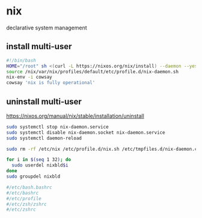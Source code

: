 # nix

declarative system management

## install multi-user

```bash
#!/bin/bash
HOME="/root" sh <(curl -L https://nixos.org/nix/install) --daemon --yes
source /nix/var/nix/profiles/default/etc/profile.d/nix-daemon.sh
nix-env -i cowsay
cowsay 'nix is fully operational'
```

## uninstall multi-user

https://nixos.org/manual/nix/stable/installation/uninstall

```bash
sudo systemctl stop nix-daemon.service
sudo systemctl disable nix-daemon.socket nix-daemon.service
sudo systemctl daemon-reload

sudo rm -rf /etc/nix /etc/profile.d/nix.sh /etc/tmpfiles.d/nix-daemon.conf /nix ~root/.nix-channels ~root/.nix-defexpr ~root/.nix-profile

for i in $(seq 1 32); do
  sudo userdel nixbld$i
done
sudo groupdel nixbld

#/etc/bash.bashrc
#/etc/bashrc
#/etc/profile
#/etc/zsh/zshrc
#/etc/zshrc

```